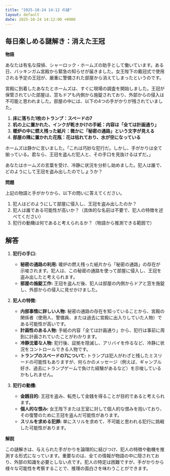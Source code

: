 ```yaml
---
title: "2025-10-24 14:12 の謎"
layout: default
date: 2025-10-24 14:12:00 +0900
---
```

## 毎日楽しめる謎解き：消えた王冠

**物語**

あなたは有名な探偵、シャーロック・ホームズの助手として働いています。ある日、バッキンガム宮殿から緊急の知らせが届きました。女王陛下の戴冠式で使用される予定の王冠が、厳重に警備された部屋から消えてしまったというのです。

宮殿に到着したあなたとホームズは、すぐに現場の調査を開始しました。王冠が保管されていた部屋は、窓もドアも内側から施錠されており、外部からの侵入は不可能と思われました。部屋の中には、以下の4つの手がかりが残されていました。

1.  **床に落ちた1枚のトランプ：スペードの7**
2.  **机の上に置かれた、インクが乾きかけの手紙：内容は「全ては計画通り」**
3.  **暖炉の中に燃え残った紙片：微かに「秘密の通路」という文字が見える**
4.  **部屋の隅に置かれた花瓶：花は枯れており、水が空になっている**

ホームズは静かに言いました。「これは巧妙な犯行だ。しかし、手がかりは全て揃っている。君なら、王冠を盗んだ犯人と、その手口を見抜けるはずだ。」

あなたはホームズの言葉を受け、冷静に状況を分析し始めました。犯人は誰で、どのようにして王冠を盗み出したのでしょうか？

**問題**

上記の物語と手がかりから、以下の問いに答えてください。

1.  犯人はどのようにして部屋に侵入し、王冠を盗み出したのか？
2.  犯人は誰である可能性が高いか？（具体的な名前は不要で、犯人の特徴を述べてください）
3.  犯行の動機は何であると考えられるか？（物語から推測できる範囲で）

## 解答

1.  **犯行の手口:**
    *   **秘密の通路の利用:** 暖炉の燃え残った紙片から「秘密の通路」の存在が示唆されます。犯人は、この秘密の通路を使って部屋に侵入し、王冠を盗み出したと考えられます。
    *   **部屋の施錠工作:** 王冠を盗んだ後、犯人は部屋の内側からドアと窓を施錠し、外部からの侵入に見せかけました。

2.  **犯人の特徴:**
    *   **内部事情に詳しい人物:** 秘密の通路の存在を知っていることから、宮殿の関係者（使用人、警備員、または過去に宮殿に出入りしていた人物）である可能性が高いです。
    *   **計画性のある人物:** 手紙の内容「全ては計画通り」から、犯行は事前に周到に計画されていたことがわかります。
    *   **冷静沈着な人物:** 犯行後、証拠を隠滅し、アリバイを作るなど、冷静に状況をコントロールできる人物です。
    *   **トランプのスペードの7について:** トランプは犯人がわざと残したミスリードの可能性もありますが、何らかのメッセージ（例えば、ギャンブル好き、過去にトランプゲームで負けた経験があるなど）を示唆しているかもしれません。

3.  **犯行の動機:**
    *   **金銭目的:** 王冠を盗み、転売して金銭を得ることが目的であると考えられます。
    *   **個人的な恨み:** 女王陛下または王室に対して個人的な恨みを抱いており、その復讐のために王冠を盗んだ可能性があります。
    *   **スリルを求める犯罪:** 単にスリルを求めて、不可能と思われる犯行に挑戦した可能性があります。

**解説**

この謎解きは、与えられた手がかりを論理的に結びつけ、犯人の特徴や動機を推測する形式になっています。重要なのは、全ての情報が物語の中に隠されており、外部の知識を必要としない点です。犯人の特定は困難ですが、手がかりから様々な可能性を考察することで、推理の面白さを味わうことができます。
